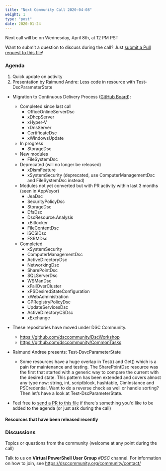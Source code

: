 ```yaml
---
title: "Next Community Call 2020-04-08"
weight: 1
type: "post"
date: 2020-01-24
---
```

Next call will be on Wednesday, April 8th, at 12 PM PST

Want to submit a question to discuss during the call? Just [submit a Pull request to this file](https://github.com/dsccommunity/dsccommunity.org/edit/master/content/community_calls/next_call.en.md)!

### Agenda

1. Quick update on activity
2. Presentation by Raimund Andre: Less code in resource with Test-DscParameterState

- Migration to Continuous Delivery Process ([GitHub Board](https://github.com/orgs/dsccommunity/projects/1)):
  - Completed since last call
    - OfficeOnlineServerDsc
    - xDhcpServer
    - xHyper-V
    - xDnsServer
    - CertificateDsc
    - xWindowsUpdate
  - In progress
    - StorageDsc
  - New modules
    - FileSystemDsc
  - Deprecated (will no longer be released)
    - xDismFeature
    - xSystemSecurity (deprecated, use ComputerManagementDsc and FileSystemDsc instead)
  - Modules not yet converted but with PR activity within last 3 months (seen in AppVeyor)
    - JeaDsc
    - SecurityPolicyDsc
    - StorageDsc
    - DfsDsc
    - DscResource.Analysis
    - xBitlocker
    - FileContentDsc
    - iSCSIDsc
    - FSRMDsc
  - Completed
    - xSystemSecurity
    - ComputerManagementDsc
    - ActiveDirectoryDsc
    - NetworkingDsc
    - SharePointDsc
    - SQLServerDsc
    - WSManDsc
    - xFailOverCluster
    - xPSDesiredStateConfiguration
    - xWebAdministration
    - GPRegistryPolicyDsc
    - UpdateServicesDsc
    - ActiveDirectoryCSDsc
    - xExchange

- These repositories have moved under DSC Community.
  - https://github.com/dsccommunity/DscWorkshop
  - https://github.com/dsccommunity/CommonTasks

- Raimund Andree presents: Test-DsvcParameterState
  - Some resources have a huge overlap in Test() and Get() which is a pain for maintenance and testing. The SharePointDsc resource was the first that started with a generic way to compare the current with the desired state. This pattern has been extended and covers almost any type now: string, int, scriptblock, hashtable, CimInstance and PSCredential. Want to do a reverse check as well or handle sorting? Then let’s have a look at Test-DscParameterState.

- Feel free to [send a PR to this file](https://github.com/dsccommunity/dsccommunity.org/blob/master/content/community_calls/next_call.en.md)
  if there's something you'd like to be added to the agenda (or just ask
  during the call)

#### Resources that have been released recently


### Discussions

Topics or questions from the community (welcome at any point during the call)

Talk to us on **Virtual PowerShell User Group** _#DSC_ channel.
For information on how to join, see https://dsccommunity.org/community/contact/

